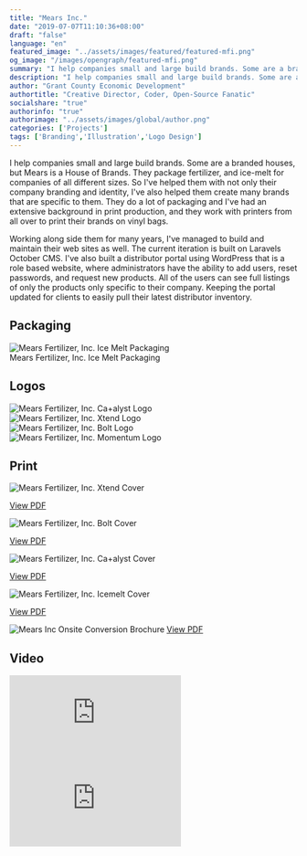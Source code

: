 ```yaml
---
title: "Mears Inc."
date: "2019-07-07T11:10:36+08:00"
draft: "false"
language: "en"
featured_image: "../assets/images/featured/featured-mfi.png"
og_image: "/images/opengraph/featured-mfi.png"
summary: "I help companies small and large build brands. Some are a branded houses, but Mears is a House of Brands. They package fertilizer, and ice-melt for companies of all different sizes. So I've helped them with not only their company branding and identity, I've also helped them create many brands that are specific to them."
description: "I help companies small and large build brands. Some are a branded houses, but Mears is a House of Brands. They package fertilizer, and ice-melt for companies of all different sizes. So I've helped them with not only their company branding and identity, I've also helped them create many brands that are specific to them."
author: "Grant County Economic Development"
authortitle: "Creative Director, Coder, Open-Source Fanatic"
socialshare: "true"
authorinfo: "true"
authorimage: "../assets/images/global/author.png"
categories: ['Projects']
tags: ['Branding','Illustration','Logo Design']
---
```

I help companies small and large build brands. Some are a branded houses, but Mears is a House of Brands. They package fertilizer, and ice-melt for companies of all different sizes. So I've helped them
with not only their company branding and identity, I've also helped them create many brands that are specific to them. They do a lot of packaging and I've had an extensive background in print production,
and they work with printers from all over to print their brands on vinyl bags.

Working along side them for many years, I've managed to build and maintain their web sites as well. The current iteration is built on Laravels October CMS. I've also built a distributor portal using
WordPress that is a role based website, where administrators have the ability to add users, reset passwords, and request new products. All of the users can see full listings of only the products only specific to their company. Keeping the portal updated for clients to easily pull their latest distributor inventory.

## Packaging

<img src="/images/webp/projects/mfi/mfi-packaging-icemelt.png" alt="Mears Fertilizer, Inc. Ice Melt Packaging" class="rounded-2xl" />
<div class="text-center">
<figcaption class="block max-w-lg mx-auto my-3 font-light text-center text-normal dark:text-zinc-400">
Mears Fertilizer, Inc. Ice Melt Packaging
</figcaption>
</div>

## Logos

<div class="grid grid-cols-1 gap-4 pt-8 sm:grid-cols-2">

<div>
<img src="/images/svg/logos/logo-mfi-catalyst.svg" alt="Mears Fertilizer, Inc. Ca+alyst Logo" loading="lazy" />
</div>

<div>
<img src="/images/svg/logos/logo-mfi-xtend.svg" alt="Mears Fertilizer, Inc. Xtend Logo" loading="lazy" />
</div>

<div>
<img src="/images/svg/logos/logo-mfi-bolt.svg" alt="Mears Fertilizer, Inc. Bolt Logo" loading="lazy" />
</div>

<div>
<img src="/images/svg/logos/logo-mfi-momentum.svg" alt="Mears Fertilizer, Inc. Momentum Logo" loading="lazy" />
</div>

</div>

## Print
<div class="grid grid-cols-1 gap-4 p-0 sm:grid-cols-2">
<div>
<img src="/images/webp/projects/mfi/mfi-xtend-cover.webp" alt="Mears Fertilizer, Inc. Xtend Cover" loading="lazy" class="rounded-2xl" />
  <p>
    <a
      href="https://cloud.gced.com/pdf/mfi-xtend.pdf"
      rel="noreferrer"
      class="block max-w-lg mx-auto my-2 font-bold text-center text-pink-500 transition text-normal transition-color hover:text-orange-600"
    >
      View PDF
    </a>
  </p>
</div>
<div>
<img src="/images/webp/projects/mfi/mfi-bolt-cover.webp" alt="Mears Fertilizer, Inc. Bolt Cover" loading="lazy" class="rounded-2xl" />
  <p>
    <a
      href="https://cloud.gced.com/pdf/mfi-bolt.pdf"
      rel="noreferrer"
      class="block max-w-lg mx-auto my-2 font-bold text-center text-pink-500 transition text-normal transition-color hover:text-orange-600"
    >
      View PDF
    </a>
  </p>
</div>
<div>
<img src="/images/webp/projects/mfi/mfi-catalyst-cover.webp" alt="Mears Fertilizer, Inc. Ca+alyst Cover" loading="lazy" class="rounded-2xl" />
<p>
<a
href="https://cloud.gced.com/pdf/mfi-catalyst.pdf"
rel="noreferrer"
class="block max-w-lg mx-auto my-2 font-bold text-center text-pink-500 transition text-normal transition-color hover:text-orange-600"
>
View PDF
</a>
</p>
</div>
<div>
<img src="/images/webp/projects/mfi/mfi-icemelt-cover.webp" alt="Mears Fertilizer, Inc. Icemelt Cover" loading="lazy" class="rounded-2xl" />
<p>
<a
href="https://cloud.gced.com/pdf/mfi-icemelt.pdf"
rel="noreferrer"
class="block max-w-lg mx-auto my-2 font-bold text-center text-pink-500 transition text-normal transition-color hover:text-orange-600"
>
View PDF
</a>
</p>
</div>
</div>
<img src="/images/webp/projects/mfi/mfi-onsite-conversion-cover.webp" alt="Mears Inc Onsite Conversion Brochure" loading="lazy" class="rounded-2xl" />
<a
href="https://cloud.gced.com/pdf/mfi-onsite-conversion.pdf"
rel="noreferrer"
class="block max-w-lg mx-auto my-2 font-bold text-center text-pink-500 transition text-normal transition-color hover:text-orange-600"
>
View PDF
</a>
</p>
<h2 class="pb-5 mt-8 font-semibold md:text-3xl">Video</h2>


<div class="mb-6 overflow-hidden aspect-w-16 aspect-h-9 rounded-2xl">
  <iframe src="https://player.vimeo.com/video/755652219" frameborder="0" allow="accelerometer; autoplay; clipboard-write; encrypted-media; gyroscope; picture-in-picture" allowfullscreen></iframe>
</div>

<div class="mb-6 overflow-hidden lg:mb-12 aspect-w-16 aspect-h-9 rounded-2xl">
  <iframe src="https://player.vimeo.com/video/755633824" frameborder="0" allow="accelerometer; autoplay; clipboard-write; encrypted-media; gyroscope; picture-in-picture" allowfullscreen></iframe>
</div>

